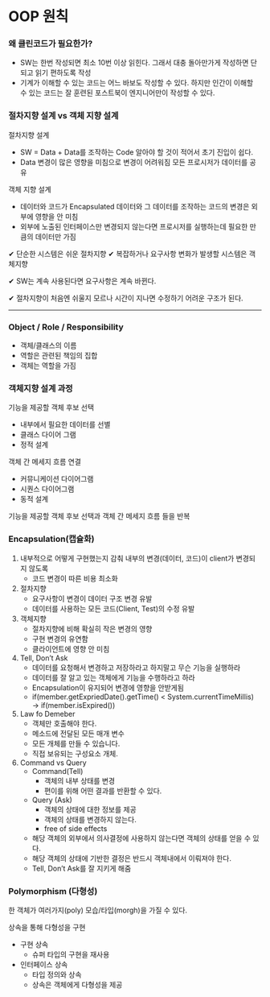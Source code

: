 # OOP 원칙

### 왜 클린코드가 필요한가?

- SW는 한번 작성되면 최소 10번 이상 읽힌다.
그래서 대충 돌아만가게 작성하면 단되고 읽기 편하도록 작성
- 기계가 이해할 수 있는 코드는 어느 바보도 작성할 수 있다.
하지만 인간이 이해할 수 있는 코드는 잘 훈련된 포스트북이 엔지니어만이 작성할 수 있다.

### 절차지향 설계 vs 객체 지향 설계

절차지향 설계 

- SW = Data + Data를 조작하는 Code 알아야 할 것이 적어서 초기 진입이 쉽다.
- Data 변경이 많은 영향을 미침으로 변경이 어려워짐
모든 프로시저가 데이터를 공유

객체 지향 설계

- 데이터와 코드가 Encapsulated 데이터와 그 데이터를 조작하는 코드의 변경은 외부에 영향을 안 미침
- 외부에 노출된 인터페이스만 변경되지 않는다면 프로시저를 실행하는데 필요한 만큼의 데이터만 가짐

✔︎ 단순한 시스템은 쉬운 절차지향
✔︎ 복잡하거나 요구사항 변화가 발생할 시스템은 객체지향

✔︎ SW는 계속 사용된다면 요구사항은 계속 바뀐다.

✔︎ 절차지향이 처음엔 쉬울지 모르나 시간이 지나면 수정하기 어려운 구조가 된다.

---

### Object / Role / Responsibility

- 객체/클래스의 이름
- 역할은 관련된 책임의 집합
- 객체는 역할을 가짐

### 객체지향 설계 과정

기능을 제공할 객체 후보 선택

- 내부에서 필요한 데이터를 선별
- 클래스 다이어 그램
- 정적 설계

객체 간 메세지 흐름 연결

- 커뮤니케이션 다이어그램
- 시퀀스 다이어그램
- 동적 설계

기능을 제공할 객체 후보 선택과 객체 간 메세지 흐름 들을 반복

### Encapsulation(캡슐화)

1. 내부적으로 어떻게 구현했는지 감춰 내부의 변경(데이터, 코드)이 client가 변경되지 않도록
    - 코드 변경이 따른 비용 최소화
2. 절차지향
    - 요구사항이 변경이 데이터 구조 변경 유발
    - 데이터를 사용하는 모든 코드(Client, Test)의 수정 유발
3. 객체지향
    - 절차지향에 비해 확실히 작은 변경의 영향
    - 구현 변경의 유연함
    - 클라이언트에 영향 안 미침
4. Tell, Don’t Ask
    - 데이터를 요청해서 변경하고 저장하라고 하지말고 무슨 기능을 실행하라
    - 데이터를 잘 알고 있는 객체에게 기능을 수행하라고 하라
    - Encapsulation이 유지되어 변경에 영향을 안받게됨
    - if(member.getExpriedDate().getTime() < System.currentTimeMillis) → if(member.isExpired())
5. Law fo Demeber
    - 객체만 호출해야 한다.
    - 메소드에 전달된 모든 매개 변수
    - 모든 개체를 만들 수 있습니다.
    - 직접 보유되는 구성요소 개체.
6. Command vs Query
    - Command(Tell)
        - 객체의 내부 상태를 변경
        - 편이를 위해 어떤 결과를 반환할 수 있다.
    - Query (Ask)
        - 객체의 상태에 대한 정보를 제공
        - 객체의 상태를 변경하지 않는다.
        - free of side effects
    - 해당 객체의 외부에서 의사결정에 사용하지 않는다면 객체의 상태를 얻을 수 있다.
    - 해당 객체의 상태에 기반한 결정은 반드시 객체내에서 이뤄져야 한다.
    - Tell, Don’t Ask를 잘 지키게 해줌
    

### Polymorphism (다형성)

한 객체가 여러가지(poly) 모습/타입(morgh)을 가질 수 있다.

상속을 통해 다형성을 구현

- 구현 상속
    - 슈퍼 타입의 구현을 재사용
- 인터페이스 상속
    - 타입 정의와 상속
    - 상속은 객체에게 다형성을 제공

###
